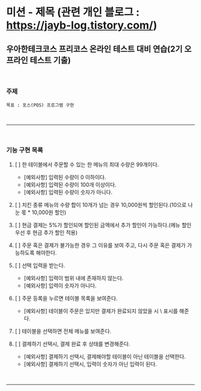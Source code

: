 미션 - 제목 (관련 개인 블로그 : https://jayb-log.tistory.com/)
========================

우아한테크코스 프리코스 온라인 테스트 대비 연습(2기 오프라인 테스트 기출)
------------------------

<br>


### 주제

```
목표 : 포스(POS) 프로그램 구현
```


<br>

***

<br>

### 기능 구현 목록

1. [ ] 한 테이블에서 주문할 수 있는 한 메뉴의 최대 수량은 99개이다.
    - [예외사항] 입력된 수량이 0 이하이다.
    - [예외사항] 입력된 수량이 100개 이상이다.
    - [예외사항] 입력된 수량이 숫자가 아니다.

1. [ ] 치킨 종류 메뉴의 수량 합이 10개가 넘는 경우 10,000원씩 할인된다.(10으로 나눈 몫 * 10,000원 할인)

1. [ ] 현금 결제는 5%가 할인되며 할인된 금액에서 추가 할인이 가능하다.(메뉴 할인 우선 후 현금 추가 할인 적용)


1. [ ] 주문 혹은 결제가 불가능한 경우 그 이유를 보여 주고, 다시 주문 혹은 결제가 가능하도록 해야한다.


1. [ ] 선택 입력을 받는다.
    - [예외사항] 입력이 범위 내에 존재하지 않는다.
    - [예외사항] 입력이 숫자가 아니다.

1. [ ] 주문 등록을 누르면 테이블 목록을 보여준다.
    - [예외사항] 테이블이 주문은 있지만 결제가 완료되지 않았을 시 \ 표시를 해준다.

1. [ ] 테이블을 선택하면 전체 메뉴를 보여준다. 

1. [ ] 결제하기 선택시, 결제 완료 후 상태를 변경해준다.
    - [예외사항] 결제하기 선택시, 결제해야할 테이블이 아닌 테이블을 선택한다.
    - [예외사항] 결제하기 선택시, 입력이 숫자가 아닌 입력이 된다.

<br>

***
